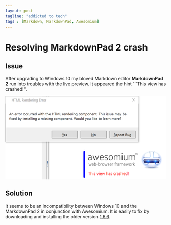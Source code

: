 ```yaml
---
layout: post
tagline: "addicted to tech"
tags : [Markdown, MarkdownPad, Awesomium]
---
```


# Resolving MarkdownPad 2 crash

## Issue

After upgrading to Windows 10 my bloved Markdown editor **MarkdownPad 2** run into troubles with the live preview. It appeared the hint ```This view has crashed!".

![Crash](images/20160601.MarkdownPad2Crash.01.small.png)

## Solution

It seems to be an incompatibility between Windows 10 and the MarkdownPad 2 in conjunction with Awesomium. It is easily to fix by downloading and installing the older version [1.6.6](http://www.awesomium.com/downloads/awesomium_v1.6.6_sdk_win.exe).

